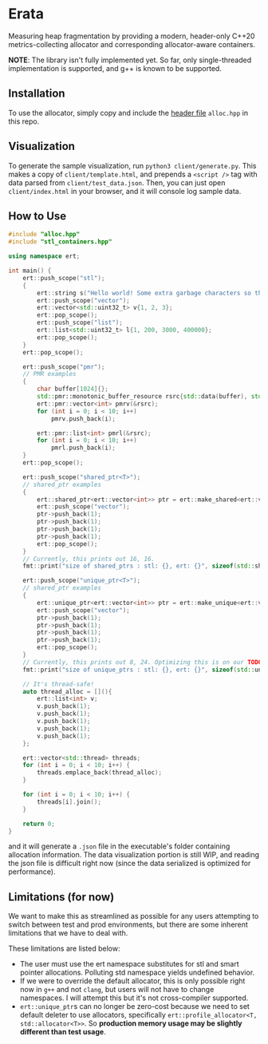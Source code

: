 # Erata

Measuring heap fragmentation by providing a modern, header-only C++20 metrics-collecting allocator and corresponding allocator-aware containers.

**NOTE**: The library isn't fully implemented yet. So far, only single-threaded implementation is supported, and g++ is known to be supported.

## Installation

To use the allocator, simply copy and include the [header file](https://raw.githubusercontent.com/OneRaynyDay/Erata/master/include/alloc.hpp) `alloc.hpp` in this repo.

## Visualization

To generate the sample visualization, run `python3 client/generate.py`. This makes a copy of `client/template.html`, and prepends a `<script />` tag with data parsed from `client/test_data.json`. Then, you can just open `client/index.html` in your browser, and it will console log sample data.

## How to Use

```c++
#include "alloc.hpp"
#include "stl_containers.hpp"

using namespace ert;

int main() {
    ert::push_scope("stl");
    {
        ert::string s("Hello world! Some extra garbage characters so this can be stored on the heap.");
        ert::push_scope("vector");
        ert::vector<std::uint32_t> v{1, 2, 3};
        ert::pop_scope();
        ert::push_scope("list");
        ert::list<std::uint32_t> l{1, 200, 3000, 400000};
        ert::pop_scope();
    }
    ert::pop_scope();

    ert::push_scope("pmr");
    // PMR examples
    {
        char buffer[1024]{};
        std::pmr::monotonic_buffer_resource rsrc{std::data(buffer), std::size(buffer)};
        ert::pmr::vector<int> pmrv(&rsrc);
        for (int i = 0; i < 10; i++)
            pmrv.push_back(i);

        ert::pmr::list<int> pmrl(&rsrc);
        for (int i = 0; i < 10; i++)
            pmrl.push_back(i);
    }
    ert::pop_scope();

    ert::push_scope("shared_ptr<T>");
    // shared_ptr examples
    {
        ert::shared_ptr<ert::vector<int>> ptr = ert::make_shared<ert::vector<int>>();
        ert::push_scope("vector");
        ptr->push_back(1);
        ptr->push_back(1);
        ptr->push_back(1);
        ptr->push_back(1);
        ert::pop_scope();
    }
    // Currently, this prints out 16, 16.
    fmt::print("size of shared_ptrs : stl: {}, ert: {}", sizeof(std::shared_ptr<int>), sizeof(ert::shared_ptr<int>));

    ert::push_scope("unique_ptr<T>");
    // shared_ptr examples
    {
        ert::unique_ptr<ert::vector<int>> ptr = ert::make_unique<ert::vector<int>>();
        ert::push_scope("vector");
        ptr->push_back(1);
        ptr->push_back(1);
        ptr->push_back(1);
        ptr->push_back(1);
        ert::pop_scope();
    }
    // Currently, this prints out 8, 24. Optimizing this is on our TODO list.
    fmt::print("size of unique_ptrs : stl: {}, ert: {}", sizeof(std::unique_ptr<int>), sizeof(ert::unique_ptr<int>));

    // It's thread-safe!
    auto thread_alloc = [](){
        ert::list<int> v;
        v.push_back(1);
        v.push_back(1);
        v.push_back(1);
        v.push_back(1);
        v.push_back(1);
    };

    ert::vector<std::thread> threads;
    for (int i = 0; i < 10; i++) {
        threads.emplace_back(thread_alloc);
    }

    for (int i = 0; i < 10; i++) {
        threads[i].join();
    }

    return 0;
}
```

and it will generate a `.json` file in the executable's folder containing allocation information. The data visualization portion is still WIP, and reading the json file is difficult right now
(since the data serialized is optimized for performance).

## Limitations (for now)

We want to make this as streamlined as possible for any users attempting to switch between test and prod environments, but there are some inherent limitations that we have to deal with.

These limitations are listed below:

- The user must use the ert namespace substitutes for stl and smart pointer allocations. Polluting std namespace yields undefined behavior.
- If we were to override the default allocator, this is only possible right now in `g++` and not `clang`, but users will not have to change namespaces. I will attempt this but it's not cross-compiler supported.
- `ert::unique_ptr`s can no longer be zero-cost because we need to set default deleter to use allocators, specifically `ert::profile_allocator<T, std::allocator<T>>`. So **production memory usage may be slightly different than test usage**.
